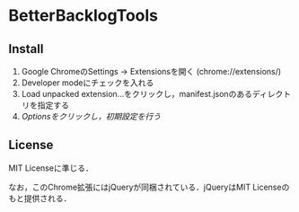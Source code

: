 BetterBacklogTools
==================

Install
-------

1. Google ChromeのSettings -> Extensionsを開く (chrome://extensions/)
2. Developer modeにチェックを入れる
3. Load unpacked extension...をクリックし，manifest.jsonのあるディレクトリを指定する
4. *Optionsをクリックし，初期設定を行う*

License
-------

MIT Licenseに準じる．

なお，このChrome拡張にはjQueryが同梱されている．jQueryはMIT Licenseのもと提供される．
